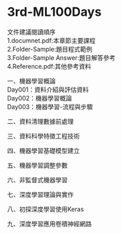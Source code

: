 # 3rd-ML100Days
文件建議閱讀順序  
1.documnet.pdf:本章節主要課程  
2.Folder-Sample:題目程式範例  
3.Folder-Sample Answer:題目解答參考  
4.Reference.pdf:其他參考資料    

一、機器學習概論  
Day001：資料介紹與評估資料  
Day002：機器學習概論  
Day003：機器學習-流程與步驟  

二、資料清理數據前處理

三、資料科學特徵工程技術

四、機器學習基礎模型建立

五、機器學習調整參數

六、非監督式機器學習

七、深度學習理論與實作

八、初探深度學習使用Keras

九、深度學習應用卷積神經網路
